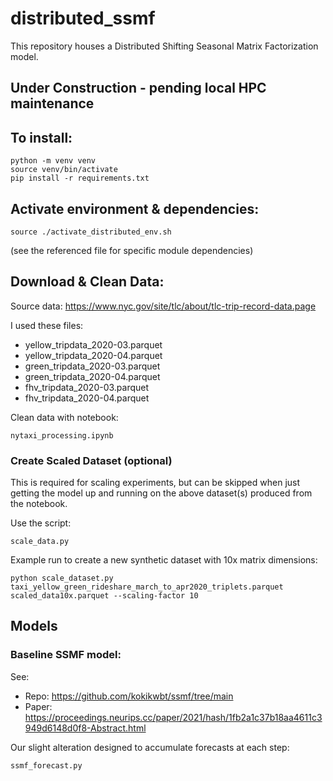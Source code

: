 # distributed_ssmf
This repository houses a Distributed Shifting Seasonal Matrix Factorization model.

## Under Construction - pending local HPC maintenance 

## To install:
```
python -m venv venv
source venv/bin/activate  
pip install -r requirements.txt
```

## Activate environment & dependencies:
```
source ./activate_distributed_env.sh
```
(see the referenced file for specific module dependencies)

## Download & Clean Data:

Source data: https://www.nyc.gov/site/tlc/about/tlc-trip-record-data.page

I used these files:

- yellow_tripdata_2020-03.parquet
- yellow_tripdata_2020-04.parquet
- green_tripdata_2020-03.parquet
- green_tripdata_2020-04.parquet
- fhv_tripdata_2020-03.parquet
- fhv_tripdata_2020-04.parquet

Clean data with notebook:
```
nytaxi_processing.ipynb
```

### Create Scaled Dataset (optional)

This is required for scaling experiments, but can be skipped when just getting the model up and running on the above dataset(s) produced from the notebook.

Use the script:
```
scale_data.py
```

Example run to create a new synthetic dataset with 10x matrix dimensions:
```
python scale_dataset.py taxi_yellow_green_rideshare_march_to_apr2020_triplets.parquet scaled_data10x.parquet --scaling-factor 10
```

## Models

### Baseline SSMF model:

See:
  - Repo: https://github.com/kokikwbt/ssmf/tree/main
  - Paper: https://proceedings.neurips.cc/paper/2021/hash/1fb2a1c37b18aa4611c3949d6148d0f8-Abstract.html

Our slight alteration designed to accumulate forecasts at each step:
```
ssmf_forecast.py
```

